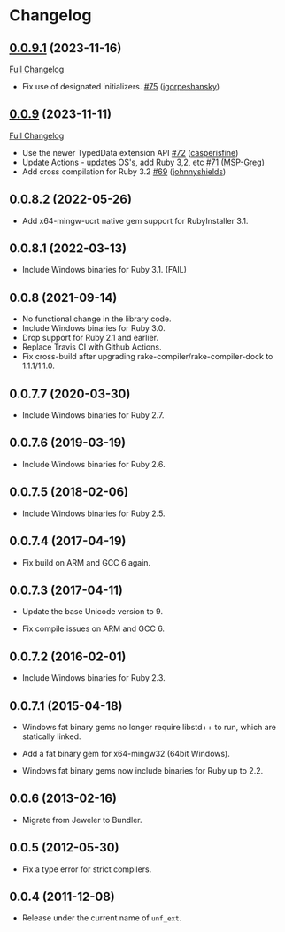 # Changelog

## [0.0.9.1](https://github.com/knu/ruby-unf_ext/tree/v0.0.9.1) (2023-11-16)

[Full Changelog](https://github.com/knu/ruby-unf_ext/compare/v0.0.9...v0.0.9.1)

- Fix use of designated initializers. [\#75](https://github.com/knu/ruby-unf_ext/pull/75) ([igorpeshansky](https://github.com/igorpeshansky))

## [0.0.9](https://github.com/knu/ruby-unf_ext/tree/v0.0.9) (2023-11-11)

[Full Changelog](https://github.com/knu/ruby-unf_ext/compare/v0.0.8.2...v0.0.9)

- Use the newer TypedData extension API [\#72](https://github.com/knu/ruby-unf_ext/pull/72) ([casperisfine](https://github.com/casperisfine))
- Update Actions - updates OS's, add Ruby 3,2, etc [\#71](https://github.com/knu/ruby-unf_ext/pull/71) ([MSP-Greg](https://github.com/MSP-Greg))
- Add cross compilation for Ruby 3.2 [\#69](https://github.com/knu/ruby-unf_ext/pull/69) ([johnnyshields](https://github.com/johnnyshields))

## 0.0.8.2 (2022-05-26)

- Add x64-mingw-ucrt native gem support for RubyInstaller 3.1.

## 0.0.8.1 (2022-03-13)

- Include Windows binaries for Ruby 3.1. (FAIL)

## 0.0.8 (2021-09-14)

- No functional change in the library code.
- Include Windows binaries for Ruby 3.0.
- Drop support for Ruby 2.1 and earlier.
- Replace Travis CI with Github Actions.
- Fix cross-build after upgrading rake-compiler/rake-compiler-dock to 1.1.1/1.1.0.

## 0.0.7.7 (2020-03-30)

- Include Windows binaries for Ruby 2.7.

## 0.0.7.6 (2019-03-19)

- Include Windows binaries for Ruby 2.6.

## 0.0.7.5 (2018-02-06)

- Include Windows binaries for Ruby 2.5.

## 0.0.7.4 (2017-04-19)

- Fix build on ARM and GCC 6 again.

## 0.0.7.3 (2017-04-11)

- Update the base Unicode version to 9.

- Fix compile issues on ARM and GCC 6.

## 0.0.7.2 (2016-02-01)

- Include Windows binaries for Ruby 2.3.

## 0.0.7.1 (2015-04-18)

- Windows fat binary gems no longer require libstd++ to
  run, which are statically linked.

- Add a fat binary gem for x64-mingw32 (64bit Windows).

- Windows fat binary gems now include binaries for Ruby up to 2.2.

## 0.0.6 (2013-02-16)

- Migrate from Jeweler to Bundler.

## 0.0.5 (2012-05-30)

- Fix a type error for strict compilers.

## 0.0.4 (2011-12-08)

- Release under the current name of `unf_ext`.
